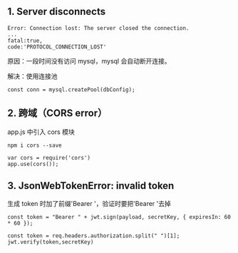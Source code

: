 ## 1. Server disconnects

```
Error: Connection lost: The server closed the connection.
...
fatal:true,
code:'PROTOCOL_CONNECTION_LOST'
```

原因：一段时间没有访问 mysql，mysql 会自动断开连接。

解决：使用连接池

```
const conn = mysql.createPool(dbConfig);
```

## 2. 跨域（CORS error）

app.js 中引入 cors 模块

```
npm i cors --save
```

```
var cors = require('cors')
app.use(cors());
```

## 3. JsonWebTokenError: invalid token

生成 token 时加了前缀'Bearer '，验证时要把'Bearer '去掉

```
const token = "Bearer " + jwt.sign(payload, secretKey, { expiresIn: 60 * 60 });
```

```
const token = req.headers.authorization.split(" ")[1];
jwt.verify(token,secretKey)
```
